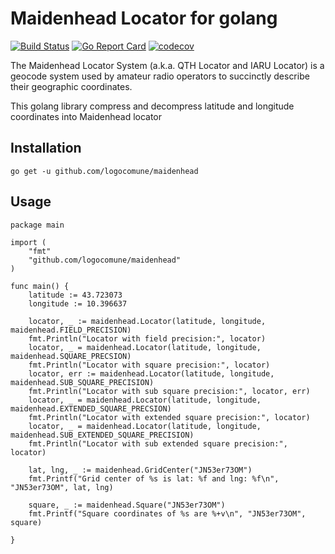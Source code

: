 # Maidenhead Locator for golang
[![Build Status](https://app.travis-ci.com/logocomune/maidenhead.svg?branch=master)](https://app.travis-ci.com/logocomune/maidenhead)
[![Go Report Card](https://goreportcard.com/badge/github.com/logocomune/maidenhead)](https://goreportcard.com/report/github.com/logocomune/maidenhead)
[![codecov](https://codecov.io/gh/logocomune/maidenhead/branch/master/graph/badge.svg)](https://codecov.io/gh/logocomune/maidenhead)

The Maidenhead Locator System (a.k.a. QTH Locator and IARU Locator) is a geocode system used by amateur radio operators to succinctly describe their geographic coordinates.

This golang library compress and decompress latitude and longitude coordinates into Maidenhead locator 

## Installation

`go get -u github.com/logocomune/maidenhead`

## Usage
```golang
package main

import (
	"fmt"
	"github.com/logocomune/maidenhead"
)

func main() {
	latitude := 43.723073
	longitude := 10.396637

	locator, _ := maidenhead.Locator(latitude, longitude, maidenhead.FIELD_PRECISION)
	fmt.Println("Locator with field precision:", locator)
	locator, _ = maidenhead.Locator(latitude, longitude, maidenhead.SQUARE_PRECSION)
	fmt.Println("Locator with square precision:", locator)
	locator, err := maidenhead.Locator(latitude, longitude, maidenhead.SUB_SQUARE_PRECISION)
	fmt.Println("Locator with sub square precision:", locator, err)
	locator, _ = maidenhead.Locator(latitude, longitude, maidenhead.EXTENDED_SQUARE_PRECSION)
	fmt.Println("Locator with extended square precision:", locator)
	locator, _ = maidenhead.Locator(latitude, longitude, maidenhead.SUB_EXTENDED_SQUARE_PRECISION)
	fmt.Println("Locator with sub extended square precision:", locator)

	lat, lng, _ := maidenhead.GridCenter("JN53er73OM")
	fmt.Printf("Grid center of %s is lat: %f and lng: %f\n", "JN53er73OM", lat, lng)

	square, _ := maidenhead.Square("JN53er73OM")
	fmt.Printf("Square coordinates of %s are %+v\n", "JN53er73OM", square)

}
```
